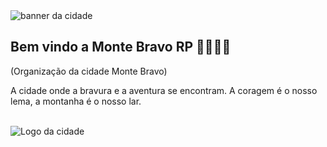 <img src="/profile/images/standard.gif" align="center" alt="banner da cidade">

## Bem vindo a Monte Bravo RP 🗻🗻🗻🤬
(Organização da cidade Monte Bravo)


A cidade onde a bravura e a aventura se encontram. A coragem é o nosso lema, a montanha é o nosso lar.

<br>

<img src="/images/logo.png"  align="center" alt="Logo da cidade">

